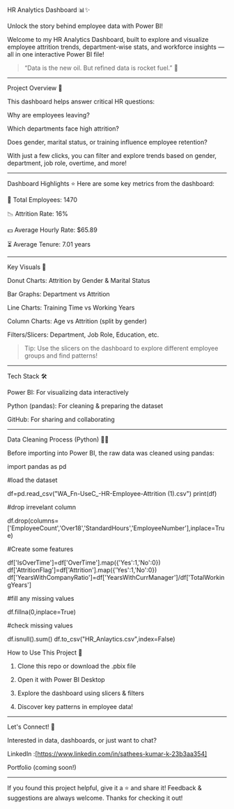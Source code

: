 HR Analytics Dashboard 📊✨

Unlock the story behind employee data with Power BI!

Welcome to my HR Analytics Dashboard, built to explore and visualize employee attrition trends, department-wise stats, and workforce insights — all in one interactive Power BI file!

> “Data is the new oil. But refined data is rocket fuel.” 🚀
---

Project Overview 🧐

This dashboard helps answer critical HR questions:

Why are employees leaving?

Which departments face high attrition?

Does gender, marital status, or training influence employee retention?


With just a few clicks, you can filter and explore trends based on gender, department, job role, overtime, and more!


---

Dashboard Highlights ⭐
Here are some key metrics from the dashboard:

👥 Total Employees: 1470

📉 Attrition Rate: 16%

💵 Average Hourly Rate: $65.89

⏳ Average Tenure: 7.01 years

---

Key Visuals 🧩

Donut Charts: Attrition by Gender & Marital Status

Bar Graphs: Department vs Attrition

Line Charts: Training Time vs Working Years

Column Charts: Age vs Attrition (split by gender)

Filters/Slicers: Department, Job Role, Education, etc.


> Tip: Use the slicers on the dashboard to explore different employee groups and find patterns!




---

Tech Stack 🛠️

Power BI: For visualizing data interactively

Python (pandas): For cleaning & preparing the dataset

GitHub: For sharing and collaborating



---

Data Cleaning Process (Python) 🧼🐍

Before importing into Power BI, the raw data was cleaned using pandas:

import pandas as pd

#load the dataset

df=pd.read_csv("WA_Fn-UseC_-HR-Employee-Attrition (1).csv")
print(df)

#drop irrevelant column

df.drop(columns=['EmployeeCount','Over18','StandardHours','EmployeeNumber'],inplace=True)

#Create some features

df['IsOverTime']=df['OverTime'].map({'Yes':1,'No':0})
df['AttritionFlag']=df['Attrition'].map({'Yes':1,'No':0})
df['YearsWithCompanyRatio']=df['YearsWithCurrManager']/df['TotalWorkingYears']

#fill any missing values

df.fillna(0,inplace=True)

#check missing values

df.isnull().sum()
df.to_csv("HR_Anlaytics.csv",index=False)


How to Use This Project 🚀

1. Clone this repo or download the .pbix file


2. Open it with Power BI Desktop


3. Explore the dashboard using slicers & filters


4. Discover key patterns in employee data!




---

Let's Connect! 🤝

Interested in data, dashboards, or just want to chat?

LinkedIn :[https://www.linkedin.com/in/sathees-kumar-k-23b3aa354]

Portfolio (coming soon!)



---

If you found this project helpful, give it a ⭐ and share it!
Feedback & suggestions are always welcome. Thanks for checking it out!
